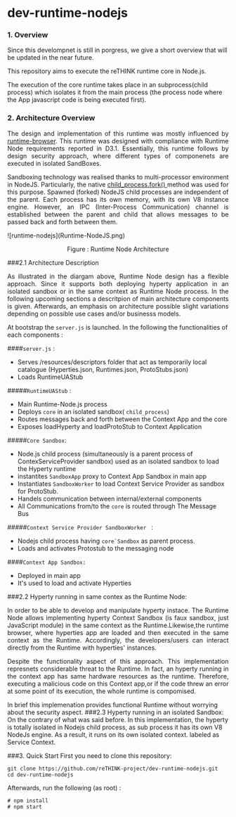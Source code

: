 # dev-runtime-nodejs
### 1. Overview
Since this develompnet is still in porgress, we give a short overview that will be updated in the near future.

This repository  aims to execute the reTHINK runtime core in Node.js.

The execution of the core runtime takes place in an subprocess(child process) which isolates it from the main process (the process node where the App javascript code is being executed first).
### 2. Architecture Overview
<p align= "justify">The design and implementation of this runtime was mostly influenced by <a href="https://github.com/reTHINK-project/dev-runtime-browser" rel="nofollow">runtime-browser</a>. This runtime was designed with compliance with Runtime Node requirements reported in D3.1. Essentially, this runtime follows by design security approach, where different types of componenets are executed in isolated SandBoxes.
</p>
<p align= "justify"> Sandboxing technology was realised thanks to multi-processor environment in NodeJS. Particularly, the native  <a href = "https://nodejs.org/api/child_process.html#child_process_child_process_fork_modulepath_args_options" rel="nofollow"> child_process.fork() </a> method was used for this purpose. Spawned (forked) NodeJS child processes are independent of the parent. Each process has its own memory, with its own V8 instance engine. However, an IPC (Inter-Process Communication) channel is established between the parent and child that allows messages to be passed back and forth between them.
</p>
![runtime-nodejs](Runtime-NodeJS.png)
<p align="center">
  Figure : Runtime Node Architecture
</p> 


###2.1 Architecture Description 
<p align="justify">As illustrated in the diargam above, Runtime Node design has a flexible approach. Since it supports both deploying hyperty application in an isolated sandbox or in the same context as Runtime Node process. 
In the following upcoming sections a descritpion of main architecture components is given. Afterwards, an emphasis on architecture possible slight variations depending on possible use cases and/or businesss models.</p>

At bootstrap the `server.js` is launched. In the following the functionalities of each components :

####``server.js`` :
- Serves /resources/descriptors folder that act as temporarily local catalogue (Hyperties.json, Runtimes.json, ProtoStubs.json)
- Loads RuntimeUAStub

#####``RuntimeUAStub`` :
- Main Runtime-Node.js process
- Deploys `core` in an isolated sandbox( ```child_process```)
- Routes messages back and forth between the Context App and the core
- Exposes loadHyperty and loadProtoStub to Context Application

#####``Core Sandbox``:
 - Node.js child process (simultaneously is a parent process of ContexServiceProvider sandbox) used as an isolated sandbox to load  the Hyperty runtime
 - instantites ``SandboxApp`` proxy to Context App Sandbox in main app
 - Instantiates ``SandboxWorker`` to load  Context Service Provider as sandbox for ProtoStub.
 - Handels communication between internal/external components
 - All Communications from/to the ``core`` is routed through The Message Bus
 
#####``Context Service Provider SandboxWorker `` :
- Nodejs child process having ``core`Sandbox`` as parent process.
- Loads and activates Protostub to the messaging node

####``Context App Sandbox:``
- Deployed in main app
- It's used to load and activate Hyperties

###2.2  Hyperty running in same contex as the Runtime Node:
<p align="justify">In order to be able to develop and manipulate hyperty instace. The Runtime Node allows implementing hyperty Context Sandbox (is faux sandbox, just JavaScript module) in the same context as the Runtime.Likewise,the runtime browser, where hyperties app are loaded and then executed in the same context as the Runtime. Accordingly, the developers/users can interact directly from the Runtime with hyperties' instances.</p>

<p align="justify">Despite the functionality aspect of this approach. This implementation represnets considerable threat to the Runtime. In fact, an hyperty running in the context app has same hardware resources as the runtime. Therefore, executing a malicious code on this Context app,or if the code threw an error at some point of its execution, the whole runtime is compomised.</p> 
In brief this implemenation provides functional Runtime without worrying about the security aspect.
###2.3  Hyperty running in an isolated Sandbox:
On the contrary of what was said before. In this implementation, the hyperty is totally isolated in Nodejs child process, as sub process it has its own V8 NodeJs engine. As a result, it runs on its own isolated context. labeled as Service Context.
        
###3. Quick Start
First you need to clone this repository:
```
git clone https://github.com/reTHINK-project/dev-runtime-nodejs.git
cd dev-runtime-nodejs
```

Afterwards, run the following (as root) :

```
# npm install
# npm start
```
